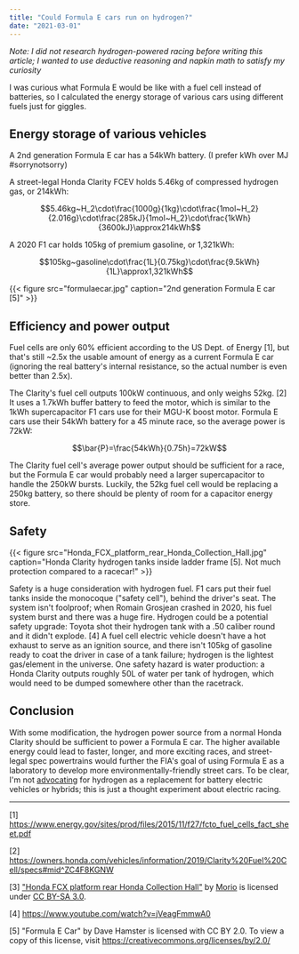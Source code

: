 ```yaml
---
title: "Could Formula E cars run on hydrogen?"
date: "2021-03-01"
---
```


*Note: I did not research hydrogen-powered racing before writing this article; I wanted to use deductive reasoning and napkin math to satisfy my curiosity*

I was curious what Formula E would be like with a fuel cell instead of batteries, so I calculated the energy storage of various cars using different fuels just for giggles. 

## Energy storage of various vehicles

A 2nd generation Formula E car has a 54kWh battery. (I prefer kWh over MJ #sorrynotsorry)

A street-legal Honda Clarity FCEV holds 5.46kg of compressed hydrogen gas, or 214kWh:

$$5.46kg~H_2\cdot\frac{1000g}{1kg}\cdot\frac{1mol~H_2}{2.016g}\cdot\frac{285kJ}{1mol~H_2}\cdot\frac{1kWh}{3600kJ}\approx214kWh$$

A 2020 F1 car holds 105kg of premium gasoline, or 1,321kWh:

$$105kg~gasoline\cdot\frac{1L}{0.75kg}\cdot\frac{9.5kWh}{1L}\approx1,321kWh$$

{{< figure src="formulaecar.jpg" caption="2nd generation Formula E car [5]" >}}

## Efficiency and power output

Fuel cells are only 60% efficient according to the US Dept. of Energy [1], but that's still ~2.5x the usable amount of energy as a current Formula E car (ignoring the real battery's internal resistance, so the actual number is even better than 2.5x).

The Clarity's fuel cell outputs 100kW continuous, and only weighs 52kg. [2] It uses a 1.7kWh buffer battery to feed the motor, which is similar to the 1kWh supercapacitor F1 cars use for their MGU-K boost motor. Formula E cars use their 54kWh battery for a 45 minute race, so the average power is 72kW:

$$\bar{P}=\frac{54kWh}{0.75h}=72kW$$

The Clarity fuel cell's average power output should be sufficient for a race, but the Formula E car would probably need a larger supercapacitor to handle the 250kW bursts. Luckily, the 52kg fuel cell would be replacing a 250kg battery, so there should be plenty of room for a capacitor energy store. 

## Safety

{{< figure src="Honda_FCX_platform_rear_Honda_Collection_Hall.jpg" caption="Honda Clarity hydrogen tanks inside ladder frame [5]. Not much protection compared to a racecar!" >}}

Safety is a huge consideration with hydrogen fuel. F1 cars put their fuel tanks inside the monocoque ("safety cell"), behind the driver's seat. The system isn't foolproof; when Romain Grosjean crashed in 2020, his fuel system burst and there was a huge fire. Hydrogen could be a potential safety upgrade: Toyota shot their hydrogen tank with a .50 caliber round and it didn't explode. [4] A fuel cell electric vehicle doesn't have a hot exhaust to serve as an ignition source, and there isn't 105kg of gasoline ready to coat the driver in case of a tank failure; hydrogen is the lightest gas/element in the universe. One safety hazard is water production: a Honda Clarity outputs roughly 50L of water per tank of hydrogen, which would need to be dumped somewhere other than the racetrack.

## Conclusion

With some modification, the hydrogen power source from a normal Honda Clarity should be sufficient to power a Formula E car. The higher available energy could lead to faster, longer, and more exciting races, and street-legal spec powertrains would further the FIA's goal of using Formula E as a laboratory to develop more environmentally-friendly street cars. To be clear, I'm not [advocating](/pages/serieshybrids) for hydrogen as a replacement for battery electric vehicles or hybrids; this is just a thought experiment about electric racing. 

---

[1] https://www.energy.gov/sites/prod/files/2015/11/f27/fcto_fuel_cells_fact_sheet.pdf

[2] https://owners.honda.com/vehicles/information/2019/Clarity%20Fuel%20Cell/specs#mid^ZC4F8KGNW

[3] ["Honda FCX platform rear Honda Collection Hall"](https://commons.wikimedia.org/wiki/File:Honda_FCX_platform_rear_Honda_Collection_Hall.jpg) by [Morio](https://commons.wikimedia.org/wiki/User:Morio) is licensed under [CC BY-SA 3.0](https://creativecommons.org/licenses/by-sa/3.0/deed.en).

[4] https://www.youtube.com/watch?v=jVeagFmmwA0

[5] "Formula E Car" by Dave Hamster is licensed with CC BY 2.0. To view a copy of this license, visit https://creativecommons.org/licenses/by/2.0/